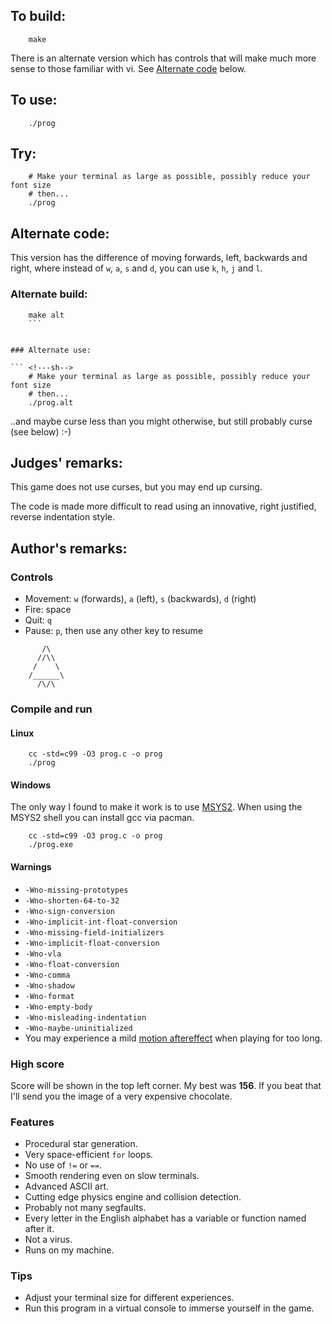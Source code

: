 ## To build:

``` <!---sh-->
    make
```


There is an alternate version which has controls that will make much more sense
to those familiar with vi. See [Alternate code](#alternate-code) below.


## To use:

``` <!---sh-->
    ./prog
```


## Try:

``` <!---sh-->
    # Make your terminal as large as possible, possibly reduce your font size
    # then...
    ./prog
```


## Alternate code:

This version has the difference of moving forwards, left, backwards and right,
where instead of `w`, `a`, `s` and `d`, you can use `k`, `h`, `j` and `l`.


### Alternate build:

``` <!---sh-->
    make alt
    ```


### Alternate use:

``` <!---sh-->
    # Make your terminal as large as possible, possibly reduce your font size
    # then...
    ./prog.alt
```

..and maybe curse less than you might otherwise, but still probably curse (see
below) :-)


## Judges' remarks:

This game does not use curses, but you may end up cursing.

The code is made more difficult to read using an innovative, right justified,
reverse indentation style.


## Author's remarks:

### Controls

- Movement: `w` (forwards), `a` (left), `s` (backwards), `d` (right)
- Fire: space
- Quit: `q`
- Pause: `p`, then use any other key to resume


```
       /\
      //\\
     /    \
    /______\
      /\/\
```


### Compile and run

#### Linux
```
    cc -std=c99 -O3 prog.c -o prog
    ./prog
```

#### Windows

The only way I found to make it work is to use [MSYS2](https://www.msys2.org).
When using the MSYS2 shell you can install gcc via pacman.

```
    cc -std=c99 -O3 prog.c -o prog
    ./prog.exe
```

#### Warnings

- `-Wno-missing-prototypes`
- `-Wno-shorten-64-to-32`
- `-Wno-sign-conversion`
- `-Wno-implicit-int-float-conversion`
- `-Wno-missing-field-initializers`
- `-Wno-implicit-float-conversion`
- `-Wno-vla`
- `-Wno-float-conversion`
- `-Wno-comma`
- `-Wno-shadow`
- `-Wno-format`
- `-Wno-empty-body`
- `-Wno-misleading-indentation`
- `-Wno-maybe-uninitialized`
- You may experience a mild [motion
aftereffect](https://en.wikipedia.org/wiki/Motion_aftereffect) when playing for
too long.


### High score

Score will be shown in the top left corner.
My best was **156**. If you beat that I'll send you the image of a very
expensive chocolate.


### Features

- Procedural star generation.
- Very space-efficient `for` loops.
- No use of `!=` or `==`.
- Smooth rendering even on slow terminals.
- Advanced ASCII art.
- Cutting edge physics engine and collision detection.
- Probably not many segfaults.
- Every letter in the English alphabet has a variable or function named after
  it.
- Not a virus.
- Runs on my machine.


### Tips

- Adjust your terminal size for different experiences.
- Run this program in a virtual console to immerse yourself in the game.

<!--

    Copyright © 1984-2024 by Landon Curt Noll. All Rights Reserved.

    You are free to share and adapt this file under the terms of this license:

	Creative Commons Attribution-ShareAlike 4.0 International (CC BY-SA 4.0)

    For more information, see:

	https://creativecommons.org/licenses/by-sa/4.0/

-->
